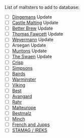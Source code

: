 List of maltsters to add to database:

- [ ] [Dingemans](http://www.dingemansmout.be/) Update
- [ ] [Castle Malting](https://www.castlemalting.com/) Update
- [ ] [Better Brew](https://www.betterbrewing.com/) Update
- [ ] [Thomas Fawcett](http://www.fawcett-maltsters.co.uk/) Update
- [ ] [Weyermann](https://www.weyermann.de/eng/index.asp?sprache=2) Update
- [ ] Arsegan Update
- [ ] [Muntons](https://www.muntons.com/) Update
- [ ] [The Swaen](http://theswaen.com/) Update
- [ ] [Crisp](https://crispmalt.com/)
- [ ] [Simpsons](https://www.simpsonsmalt.co.uk/)
- [ ] [Bairds](http://www.bairds-malt.co.uk/)
- [ ] [Warminster](https://www.warminster-malt.co.uk/)
- [ ] [Viking](https://www.vikingmalt.com/)
- [ ] [Best](https://bestmalz.de/en/)
- [ ] [Avangard](https://www.avangard-malz.de/en/)
- [ ] [Rahr](http://rahrmaltingco.com/)
- [ ] [Malteurope](https://www.malteurop.com/en)
- [ ] [Bestmalz](https://bestmalz.de/en/)
- [ ] [Minch](https://www.minchmalt.ie/)
- [ ] [French and Jupps](https://maltspecialists.com/)
- [ ] [STAMAG / IREKS](http://www.stamag.at/Malz-zum-Brauen.htm)
